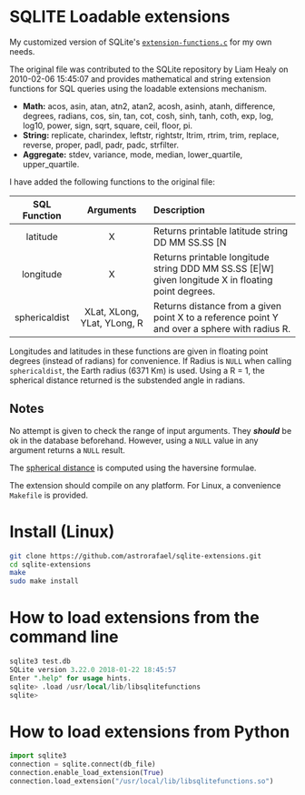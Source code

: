 # SQLITE Loadable extensions

My customized version of SQLite's [`extension-functions.c`](https://www.sqlite.org/contrib/download/extension-functions.c?get=25) for my own needs.

The original file was contributed to the SQLite repository by Liam Healy on 2010-02-06 15:45:07 and provides mathematical and string extension functions for SQL queries using the loadable extensions mechanism. 

*  **Math:** acos, asin, atan, atn2, atan2, acosh, asinh, atanh, difference, degrees, radians, cos, sin, tan, cot, cosh, sinh, tanh, coth, exp, log, log10, power, sign, sqrt, square, ceil, floor, pi. 
* **String:** replicate, charindex, leftstr, rightstr, ltrim, rtrim, trim, replace, reverse, proper, padl, padr, padc, strfilter. 
* **Aggregate:** stdev, variance, mode, median, lower_quartile, upper_quartile.

I have added the following functions to the original file:

| SQL Function   |  Arguments                  | Description                                 
|:--------------:|:---------------------------:|:------------------------------------------------------------------------------------------|
| latitude       | X                           | Returns printable latitude string   DD MM SS.SS &#91;N|S&#93; given latitude X in floating point degrees.
| longitude      | X                           | Returns printable longitude string DDD MM SS.SS \[E\|W\] given longitude X in floating point degrees.
| sphericaldist  | XLat, XLong, YLat, YLong, R | Returns distance from a given point X to a reference point Y and over a sphere with radius R.

Longitudes and latitudes in these functions are given in floating point degrees (instead of radians) for convenience.
If Radius is `NULL` when calling `sphericaldist`, the Earth radius (6371 Km) is used. Using a R = 1, the spherical distance returned is the substended angle in radians.

## Notes

No attempt is given to check the range of input arguments. They ***should*** be ok in the database beforehand. However, using a `NULL` value in any argument returns a `NULL` result.

The [spherical distance](https://en.wikipedia.org/wiki/Great-circle_distance) is computed using the haversine formulae.

The extension should compile on any platform. For Linux, a convenience `Makefile` is provided.

# Install (Linux)

```bash
git clone https://github.com/astrorafael/sqlite-extensions.git
cd sqlite-extensions
make
sudo make install
```

# How to load extensions from the command line

```sql
sqlite3 test.db
SQLite version 3.22.0 2018-01-22 18:45:57
Enter ".help" for usage hints.
sqlite> .load /usr/local/lib/libsqlitefunctions
sqlite>
```

# How to load extensions from Python
```python
import sqlite3
connection = sqlite.connect(db_file)
connection.enable_load_extension(True)
connection.load_extension("/usr/local/lib/libsqlitefunctions.so")
```
